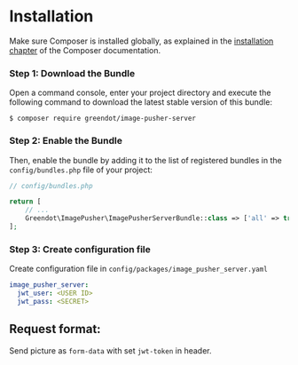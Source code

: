 Installation
============

Make sure Composer is installed globally, as explained in the
[installation chapter](https://getcomposer.org/doc/00-intro.md)
of the Composer documentation.

### Step 1: Download the Bundle

Open a command console, enter your project directory and execute the
following command to download the latest stable version of this bundle:

```console
$ composer require greendot/image-pusher-server
```

### Step 2: Enable the Bundle

Then, enable the bundle by adding it to the list of registered bundles
in the `config/bundles.php` file of your project:

```php
// config/bundles.php

return [
    // ...
    Greendot\ImagePusher\ImagePusherServerBundle::class => ['all' => true],
];
```

### Step 3: Create configuration file

Create configuration file in `config/packages/image_pusher_server.yaml`

```yaml
image_pusher_server:
  jwt_user: <USER ID>
  jwt_pass: <SECRET>
```

Request format:
-----

Send picture as `form-data` with set `jwt-token` in header.
